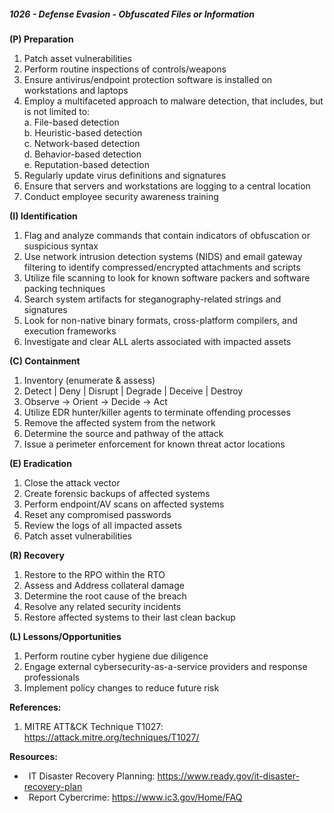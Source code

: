 ##### **1026 - Defense Evasion - Obfuscated Files or Information**

**(P) Preparation**

1.  Patch asset vulnerabilities
2.  Perform routine inspections of controls/weapons
3.  Ensure antivirus/endpoint protection software is installed on workstations and laptops
4.  Employ a multifaceted approach to malware detection, that includes, but is not limited to:  
    a. File-based detection  
    b. Heuristic-based detection  
    c. Network-based detection  
    d. Behavior-based detection  
    e. Reputation-based detection
5.  Regularly update virus definitions and signatures
6.  Ensure that servers and workstations are logging to a central location
7.  Conduct employee security awareness training

**(I) Identification**

1.  Flag and analyze commands that contain indicators of obfuscation or suspicious syntax
2.  Use network intrusion detection systems (NIDS) and email gateway filtering to identify compressed/encrypted attachments and scripts
3.  Utilize file scanning to look for known software packers and software packing techniques
4.  Search system artifacts for steganography-related strings and signatures
5.  Look for non-native binary formats, cross-platform compilers, and execution frameworks
6.  Investigate and clear ALL alerts associated with impacted assets

**(C) Containment**

1.  Inventory (enumerate & assess)
2.  Detect | Deny | Disrupt | Degrade | Deceive | Destroy
3.  Observe -> Orient -> Decide -> Act
4.  Utilize EDR hunter/killer agents to terminate offending processes
5.  Remove the affected system from the network
6.  Determine the source and pathway of the attack
7.  Issue a perimeter enforcement for known threat actor locations

**(E) Eradication**

1.  Close the attack vector
2.  Create forensic backups of affected systems
3.  Perform endpoint/AV scans on affected systems
4.  Reset any compromised passwords
5.  Review the logs of all impacted assets
6.  Patch asset vulnerabilities

**(R) Recovery**

1.  Restore to the RPO within the RTO
2.  Assess and Address collateral damage
3.  Determine the root cause of the breach
4.  Resolve any related security incidents
5.  Restore affected systems to their last clean backup

**(L) Lessons/Opportunities**

1.  Perform routine cyber hygiene due diligence
2.  Engage external cybersecurity-as-a-service providers and response professionals
3.  Implement policy changes to reduce future risk

**References:**

1.  MITRE ATT&CK Technique T1027: https://attack.mitre.org/techniques/T1027/

**Resources:**


*    IT Disaster Recovery Planning: https://www.ready.gov/it-disaster-recovery-plan
*    Report Cybercrime: https://www.ic3.gov/Home/FAQ


  

